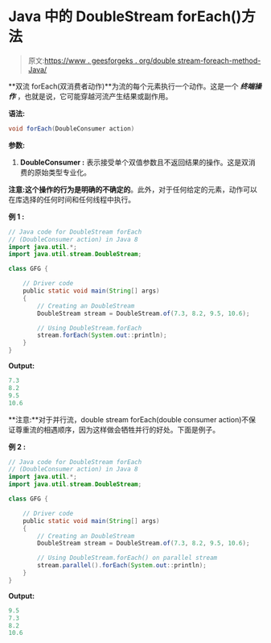 # Java 中的 DoubleStream forEach()方法

> 原文:[https://www . geesforgeks . org/double stream-foreach-method-Java/](https://www.geeksforgeeks.org/doublestream-foreach-method-java/)

**双流 forEach(双消费者动作)**为流的每个元素执行一个动作。这是一个 ***终端操作*** ，也就是说，它可能穿越河流产生结果或副作用。

**语法:**

```java
void forEach(DoubleConsumer action)

```

**参数:**

1.  **DoubleConsumer :** 表示接受单个双值参数且不返回结果的操作。这是双消费的原始类型专业化。

**注意:**这个操作的行为是明确的**不确定的**。此外，对于任何给定的元素，动作可以在库选择的任何时间和任何线程中执行。

**例 1 :**

```java
// Java code for DoubleStream forEach
// (DoubleConsumer action) in Java 8
import java.util.*;
import java.util.stream.DoubleStream;

class GFG {

    // Driver code
    public static void main(String[] args)
    {
        // Creating an DoubleStream
        DoubleStream stream = DoubleStream.of(7.3, 8.2, 9.5, 10.6);

        // Using DoubleStream.forEach
        stream.forEach(System.out::println);
    }
}
```

**Output:**

```java
7.3
8.2
9.5
10.6

```

**注意:**对于并行流，double stream forEach(double consumer action)不保证尊重流的相遇顺序，因为这样做会牺牲并行的好处。下面是例子。

**例 2 :**

```java
// Java code for DoubleStream forEach
// (DoubleConsumer action) in Java 8
import java.util.*;
import java.util.stream.DoubleStream;

class GFG {

    // Driver code
    public static void main(String[] args)
    {
        // Creating an DoubleStream
        DoubleStream stream = DoubleStream.of(7.3, 8.2, 9.5, 10.6);

        // Using DoubleStream.forEach() on parallel stream
        stream.parallel().forEach(System.out::println);
    }
}
```

**Output:**

```java
9.5
7.3
8.2
10.6

```